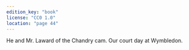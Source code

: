 ```yaml
---
edition_key: "book"
license: "CC0 1.0"
location: "page 44"
---
```

He and Mr. Laward of the Chandry cam. Our court day at
Wymbledon.
